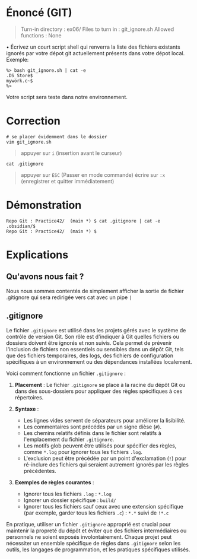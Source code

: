 # Énoncé (GIT)

> Turn-in directory : ex06/
> Files to turn in : git_ignore.sh
> Allowed functions : None

• Écrivez un court script shell qui renverra la liste des fichiers existants ignorés par
votre dépot git actuellement présents dans votre dépot local. Exemple:
```console
%> bash git_ignore.sh | cat -e
.DS_Store$
mywork.c~$
%>
```
Votre script sera teste dans notre environnement.


# Correction

```
# se placer évidemment dans le dossier
vim git_ignore.sh
```

> appuyer sur `i` (insertion avant le curseur)
```vim
cat .gitignore
```
> appuyer sur `ESC` (Passer en mode commande)
> écrire sur `:x` (enregistrer et quitter immédiatement)


# Démonstration

```
Repo Git : Practice42/  (main *) $ cat .gitignore | cat -e
.obsidian/$
Repo Git : Practice42/  (main *) $
```


# Explications

## Qu'avons nous fait ?

Nous nous sommes contentés de simplement afficher la sortie de fichier .gitignore qui sera redirigée vers cat avec un pipe `|`

## .gitignore

Le fichier `.gitignore` est utilisé dans les projets gérés avec le système de contrôle de version Git. Son rôle est d'indiquer à Git quelles fichiers ou dossiers doivent être ignorés et non suivis. Cela permet de prévenir l'inclusion de fichiers non essentiels ou sensibles dans un dépôt Git, tels que des fichiers temporaires, des logs, des fichiers de configuration spécifiques à un environnement ou des dépendances installées localement.

Voici comment fonctionne un fichier `.gitignore` :

1. **Placement** : Le fichier `.gitignore` se place à la racine du dépôt Git ou dans des sous-dossiers pour appliquer des règles spécifiques à ces répertoires.
2. **Syntaxe** :
   - Les lignes vides servent de séparateurs pour améliorer la lisibilité.
   - Les commentaires sont précédés par un signe dièse (`#`).
   - Les chemins relatifs définis dans le fichier sont relatifs à l'emplacement du fichier `.gitignore`.
   - Les motifs glob peuvent être utilisés pour spécifier des règles, comme `*.log` pour ignorer tous les fichiers `.log`.
   - L'exclusion peut être précédée par un point d'exclamation (`!`) pour ré-inclure des fichiers qui seraient autrement ignorés par les règles précédentes.

3. **Exemples de règles courantes** :
   - Ignorer tous les fichiers `.log` : `*.log`
   - Ignorer un dossier spécifique : `build/`
   - Ignorer tous les fichiers sauf ceux avec une extension spécifique (par exemple, garder tous les fichiers `.c`) : `*.*` suivi de `!*.c`

En pratique, utiliser un fichier `.gitignore` approprié est crucial pour maintenir la propreté du dépôt et éviter que des fichiers intermédiaires ou personnels ne soient exposés involontairement. Chaque projet peut nécessiter un ensemble spécifique de règles dans `.gitignore` selon les outils, les langages de programmation, et les pratiques spécifiques utilisés.